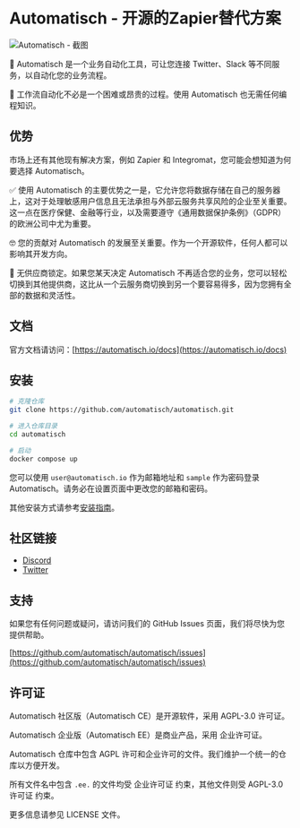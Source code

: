 # Automatisch - 开源的Zapier替代方案

![Automatisch - 截图](https://edas-hz.oss-cn-hangzhou.aliyuncs.com/edas-apps/charts-store/automatisch/image/191562539-e42f6c34-03c7-4dc4-bcf9-7f9473a9c64f.png)

🧐 Automatisch 是一个业务自动化工具，可让您连接 Twitter、Slack 等不同服务，以自动化您的业务流程。

💸 工作流自动化不必是一个困难或昂贵的过程。使用 Automatisch 也无需任何编程知识。

## 优势

市场上还有其他现有解决方案，例如 Zapier 和 Integromat，您可能会想知道为何要选择 Automatisch。

✅ 使用 Automatisch 的主要优势之一是，它允许您将数据存储在自己的服务器上，这对于处理敏感用户信息且无法承担与外部云服务共享风险的企业至关重要。这一点在医疗保健、金融等行业，以及需要遵守《通用数据保护条例》（GDPR）的欧洲公司中尤为重要。

🤓 您的贡献对 Automatisch 的发展至关重要。作为一个开源软件，任何人都可以影响其开发方向。

💙 无供应商锁定。如果您某天决定 Automatisch 不再适合您的业务，您可以轻松切换到其他提供商，这比从一个云服务商切换到另一个要容易得多，因为您拥有全部的数据和灵活性。

## 文档

官方文档请访问：[https://automatisch.io/docs](https://automatisch.io/docs)

## 安装

```bash
# 克隆仓库
git clone https://github.com/automatisch/automatisch.git

# 进入仓库目录
cd automatisch

# 启动
docker compose up
```

您可以使用 `user@automatisch.io` 作为邮箱地址和 `sample` 作为密码登录 Automatisch。请务必在设置页面中更改您的邮箱和密码。

其他安装方式请参考[安装指南](https://automatisch.io/docs/guide/installation)。

## 社区链接

- [Discord](https://discord.gg/dJSah9CVrC)
- [Twitter](https://twitter.com/automatischio)

## 支持

如果您有任何问题或疑问，请访问我们的 GitHub Issues 页面，我们将尽快为您提供帮助。

[https://github.com/automatisch/automatisch/issues](https://github.com/automatisch/automatisch/issues)

## 许可证

Automatisch 社区版（Automatisch CE）是开源软件，采用 AGPL-3.0 许可证。

Automatisch 企业版（Automatisch EE）是商业产品，采用 企业许可证。

Automatisch 仓库中包含 AGPL 许可和企业许可的文件。我们维护一个统一的仓库以方便开发。

所有文件名中包含 `.ee.` 的文件均受 企业许可证 约束，其他文件则受 AGPL-3.0 许可证 约束。

更多信息请参见 LICENSE 文件。
